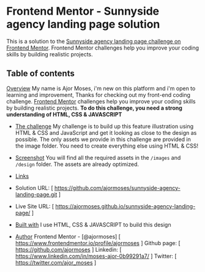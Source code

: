 # Frontend Mentor - Sunnyside agency landing page solution

This is a solution to the [Sunnyside agency landing page challenge on Frontend Mentor](https://www.frontendmentor.io/challenges/sunnyside-agency-landing-page-7yVs3B6ef). Frontend Mentor challenges help you improve your coding skills by building realistic projects.

## Table of contents

[Overview](#overview)
My name is Ajor Moses, i'm new on this platform and i'm open to learning and improvement, Thanks for checking out my front-end coding challenge.
[Frontend Mentor](https://www.frontendmentor.io) challenges help you improve your coding skills by building realistic projects.
**To do this challenge, you need a strong understanding of HTML, CSS & JAVASCRIPT**

- [The challenge](#the-challenge)
  My challenge is to build up this feature illustration using HTML & CSS and JavaScript and get it looking as close to the design as possible.
  The only assets we provide in this challenge are provided in the image folder. You need to create everything else using HTML & CSS!

- [Screenshot](#screenshot)
  You will find all the required assets in the `/images` and `/design` folder. The assets are already optimized.

- [Links](#links)
- Solution URL: [ https://github.com/ajormoses/sunnyside-agency-landing-page.git ]
- Live Site URL: [ https://ajormoses.github.io/sunnyside-agency-landing-page/ ]

- [Built with](#built-with)
  I use HTML, CSS & JAVASCRIPT to build this design

- [Author](#author)
  Frontend Mentor - [@ajormoses] [ https://www.frontendmentor.io/profile/ajormoses ]
  Github page: [ https://github.com/ajormoses ]
  Linkedin: [ https://www.linkedin.com/in/moses-ajor-0b99291a7/ ]
  Twitter: [ https://twitter.com/ajor_moses ]
